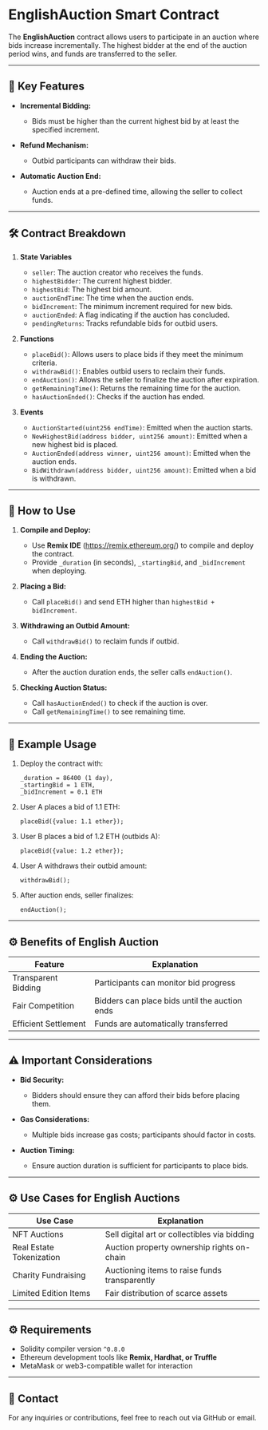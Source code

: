 # EnglishAuction Smart Contract

The **EnglishAuction** contract allows users to participate in an auction where bids increase incrementally. The highest bidder at the end of the auction period wins, and funds are transferred to the seller.

---

## 📄 Key Features

- **Incremental Bidding:**  
  - Bids must be higher than the current highest bid by at least the specified increment.

- **Refund Mechanism:**  
  - Outbid participants can withdraw their bids.

- **Automatic Auction End:**  
  - Auction ends at a pre-defined time, allowing the seller to collect funds.

---

## 🛠️ Contract Breakdown

1. **State Variables**
   - `seller`: The auction creator who receives the funds.
   - `highestBidder`: The current highest bidder.
   - `highestBid`: The highest bid amount.
   - `auctionEndTime`: The time when the auction ends.
   - `bidIncrement`: The minimum increment required for new bids.
   - `auctionEnded`: A flag indicating if the auction has concluded.
   - `pendingReturns`: Tracks refundable bids for outbid users.

2. **Functions**
   - `placeBid()`: Allows users to place bids if they meet the minimum criteria.
   - `withdrawBid()`: Enables outbid users to reclaim their funds.
   - `endAuction()`: Allows the seller to finalize the auction after expiration.
   - `getRemainingTime()`: Returns the remaining time for the auction.
   - `hasAuctionEnded()`: Checks if the auction has ended.

3. **Events**
   - `AuctionStarted(uint256 endTime)`: Emitted when the auction starts.
   - `NewHighestBid(address bidder, uint256 amount)`: Emitted when a new highest bid is placed.
   - `AuctionEnded(address winner, uint256 amount)`: Emitted when the auction ends.
   - `BidWithdrawn(address bidder, uint256 amount)`: Emitted when a bid is withdrawn.

---

## 🚀 How to Use

1. **Compile and Deploy:**  
   - Use **Remix IDE** (https://remix.ethereum.org/) to compile and deploy the contract.
   - Provide `_duration` (in seconds), `_startingBid`, and `_bidIncrement` when deploying.

2. **Placing a Bid:**  
   - Call `placeBid()` and send ETH higher than `highestBid + bidIncrement`.

3. **Withdrawing an Outbid Amount:**  
   - Call `withdrawBid()` to reclaim funds if outbid.

4. **Ending the Auction:**  
   - After the auction duration ends, the seller calls `endAuction()`.

5. **Checking Auction Status:**  
   - Call `hasAuctionEnded()` to check if the auction is over.
   - Call `getRemainingTime()` to see remaining time.

---

## 📌 Example Usage

1. Deploy the contract with:  
   ```solidity
   _duration = 86400 (1 day), 
   _startingBid = 1 ETH, 
   _bidIncrement = 0.1 ETH
   ```

2. User A places a bid of 1.1 ETH:  
   ```solidity
   placeBid({value: 1.1 ether});
   ```

3. User B places a bid of 1.2 ETH (outbids A):  
   ```solidity
   placeBid({value: 1.2 ether});
   ```

4. User A withdraws their outbid amount:  
   ```solidity
   withdrawBid();
   ```

5. After auction ends, seller finalizes:  
   ```solidity
   endAuction();
   ```

---

## ⚙️ Benefits of English Auction

| Feature              | Explanation                                  |
|---------------------|----------------------------------------------|
| Transparent Bidding  | Participants can monitor bid progress        |
| Fair Competition    | Bidders can place bids until the auction ends |
| Efficient Settlement| Funds are automatically transferred           |

---

## ⚠️ Important Considerations

- **Bid Security:**  
  - Bidders should ensure they can afford their bids before placing them.

- **Gas Considerations:**  
  - Multiple bids increase gas costs; participants should factor in costs.

- **Auction Timing:**  
  - Ensure auction duration is sufficient for participants to place bids.

---

## ⚙️ Use Cases for English Auctions

| Use Case                  | Explanation                                   |
|---------------------------|-----------------------------------------------|
| NFT Auctions               | Sell digital art or collectibles via bidding  |
| Real Estate Tokenization   | Auction property ownership rights on-chain    |
| Charity Fundraising        | Auctioning items to raise funds transparently |
| Limited Edition Items      | Fair distribution of scarce assets            |

---

## ⚙️ Requirements

- Solidity compiler version `^0.8.0`
- Ethereum development tools like **Remix, Hardhat, or Truffle**
- MetaMask or web3-compatible wallet for interaction

---

## 📧 Contact

For any inquiries or contributions, feel free to reach out via GitHub or email.
